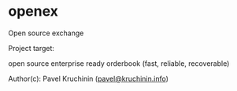 # openex
Open source exchange

Project target:

open source enterprise ready orderbook (fast, reliable, recoverable)

Author(c): 
Pavel Kruchinin (pavel@kruchinin.info)
